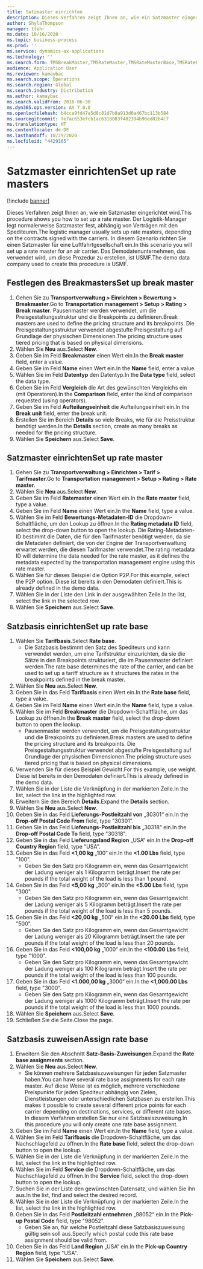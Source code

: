 ```yaml
---
title: Satzmaster einrichten
description: Dieses Verfahren zeigt Ihnen an, wie ein Satzmaster eingerichtet wird.
author: ShylaThompson
manager: tfehr
ms.date: 10/16/2020
ms.topic: business-process
ms.prod: ''
ms.service: dynamics-ax-applications
ms.technology: ''
ms.search.form: TMSBreakMaster,TMSRateMaster,TMSRateMasterBase,TMSRateBaseType, TMSRouteWorkbench
audience: Application User
ms.reviewer: kamaybac
ms.search.scope: Operations
ms.search.region: Global
ms.search.industry: Distribution
ms.author: kamaybac
ms.search.validFrom: 2016-06-30
ms.dyn365.ops.version: AX 7.0.0
ms.openlocfilehash: b4cca9fd47a5d8c81d7b8a913d0a467bc113b584
ms.sourcegitcommit: fe7ac653efcb1ac6318083f482394b96ed82b4c7
ms.translationtype: HT
ms.contentlocale: de-DE
ms.lasthandoff: 10/29/2020
ms.locfileid: "4429165"
---
```

# <a name="set-up-rate-masters"></a><span data-ttu-id="bf39b-103">Satzmaster einrichten</span><span class="sxs-lookup"><span data-stu-id="bf39b-103">Set up rate masters</span></span>

[!include [banner](../../includes/banner.md)]

<span data-ttu-id="bf39b-104">Dieses Verfahren zeigt Ihnen an, wie ein Satzmaster eingerichtet wird.</span><span class="sxs-lookup"><span data-stu-id="bf39b-104">This procedure shows you how to set up a rate master.</span></span> <span data-ttu-id="bf39b-105">Der Logistik-Manager legt normalerweise Satzmaster fest, abhängig von Verträgen mit den Spediteuren.</span><span class="sxs-lookup"><span data-stu-id="bf39b-105">The logistic manager usually sets up rate masters, depending on the contracts signed with the carriers.</span></span> <span data-ttu-id="bf39b-106">In diesem Szenario richten Sie einen Satzmaster für eine Luftfahrtgesellschaft ein.</span><span class="sxs-lookup"><span data-stu-id="bf39b-106">In this scenario you will set up a rate master for an air carrier.</span></span> <span data-ttu-id="bf39b-107">Das Demodatenunternehmen, das verwendet wird, um diese Prozedur zu erstellen, ist USMF.</span><span class="sxs-lookup"><span data-stu-id="bf39b-107">The demo data company used to create this procedure is USMF.</span></span>

## <a name="set-up-break-master"></a><span data-ttu-id="bf39b-108">Festlegen des Breakmasters</span><span class="sxs-lookup"><span data-stu-id="bf39b-108">Set up break master</span></span>

1. <span data-ttu-id="bf39b-109">Gehen Sie zu **Transportverwaltung > Einrichten > Bewertung > Breakmaster**.</span><span class="sxs-lookup"><span data-stu-id="bf39b-109">Go to **Transportation management > Setup > Rating > Break master**.</span></span> <span data-ttu-id="bf39b-110">Pausenmaster werden verwendet, um die Preisgestaltungsstruktur und die Breakpoints zu definieren.</span><span class="sxs-lookup"><span data-stu-id="bf39b-110">Break masters are used to define the pricing structure and its breakpoints.</span></span> <span data-ttu-id="bf39b-111">Die Preisgestaltungsstruktur verwendet abgestufte Preisgestaltung auf Grundlage der physischen Dimensionen.</span><span class="sxs-lookup"><span data-stu-id="bf39b-111">The pricing structure uses tiered pricing that is based on physical dimensions.</span></span>  
1. <span data-ttu-id="bf39b-112">Wählen Sie **Neu** aus.</span><span class="sxs-lookup"><span data-stu-id="bf39b-112">Select **New**.</span></span>
1. <span data-ttu-id="bf39b-113">Geben Sie im Feld **Breakmaster** einen Wert ein.</span><span class="sxs-lookup"><span data-stu-id="bf39b-113">In the **Break master** field, enter a value.</span></span>
1. <span data-ttu-id="bf39b-114">Geben Sie im Feld **Name** einen Wert ein.</span><span class="sxs-lookup"><span data-stu-id="bf39b-114">In the **Name** field, enter a value.</span></span>
1. <span data-ttu-id="bf39b-115">Wählen Sie im Feld **Datentyp** den Datentyp.</span><span class="sxs-lookup"><span data-stu-id="bf39b-115">In the **Data type** field, select the data type.</span></span>
1. <span data-ttu-id="bf39b-116">Geben Sie im Feld **Vergleich** die Art des gewünschten Vergleichs ein (mit Operatoren).</span><span class="sxs-lookup"><span data-stu-id="bf39b-116">In the **Comparison** field, enter the kind of comparison requested (using operators).</span></span>
1. <span data-ttu-id="bf39b-117">Geben Sie im Feld **Aufteilungseinheit** die Aufteilungseinheit ein.</span><span class="sxs-lookup"><span data-stu-id="bf39b-117">In the **Break unit** field, enter the break unit.</span></span>
1. <span data-ttu-id="bf39b-118">Erstellen Sie im Bereich **Details** so viele Breaks, wie für die Preisstruktur benötigt werden.</span><span class="sxs-lookup"><span data-stu-id="bf39b-118">In the **Details** section, create as many breaks as needed for the pricing structure.</span></span>
1. <span data-ttu-id="bf39b-119">Wählen Sie **Speichern** aus.</span><span class="sxs-lookup"><span data-stu-id="bf39b-119">Select **Save**.</span></span>

## <a name="set-up-rate-master"></a><span data-ttu-id="bf39b-120">Satzmaster einrichten</span><span class="sxs-lookup"><span data-stu-id="bf39b-120">Set up rate master</span></span>

1. <span data-ttu-id="bf39b-121">Gehen Sie zu **Transportverwaltung > Einrichten > Tarif > Tarifmaster**.</span><span class="sxs-lookup"><span data-stu-id="bf39b-121">Go to **Transportation management > Setup > Rating > Rate master**.</span></span>
1. <span data-ttu-id="bf39b-122">Wählen Sie **Neu** aus.</span><span class="sxs-lookup"><span data-stu-id="bf39b-122">Select **New**.</span></span>
1. <span data-ttu-id="bf39b-123">Geben Sie im Feld **Ratemaster** einen Wert ein.</span><span class="sxs-lookup"><span data-stu-id="bf39b-123">In the **Rate master** field, type a value.</span></span>
1. <span data-ttu-id="bf39b-124">Geben Sie im Feld **Name** einen Wert ein.</span><span class="sxs-lookup"><span data-stu-id="bf39b-124">In the **Name** field, type a value.</span></span>
1. <span data-ttu-id="bf39b-125">Wählen Sie im Feld **Bewertungs-Metadaten-ID** die Dropdown-Schaltfläche, um den Lookup zu öffnen.</span><span class="sxs-lookup"><span data-stu-id="bf39b-125">In the **Rating metadata ID** field, select the drop-down button to open the lookup.</span></span> <span data-ttu-id="bf39b-126">Die Rating-Metadaten-ID bestimmt die Daten, die für den Tarifmaster benötigt werden, da sie die Metadaten definiert, die von der Engine der Transportverwaltung erwartet werden, die diesen Tarifmaster verwendet.</span><span class="sxs-lookup"><span data-stu-id="bf39b-126">The rating metadata ID will determine the data needed for the rate master, as it defines the metadata expected by the transportation management engine using this rate master.</span></span>  
1. <span data-ttu-id="bf39b-127">Wählen Sie für dieses Beispiel die Option P2P.</span><span class="sxs-lookup"><span data-stu-id="bf39b-127">For this example, select the P2P option.</span></span> <span data-ttu-id="bf39b-128">Diese ist bereits in den Demodaten definiert.</span><span class="sxs-lookup"><span data-stu-id="bf39b-128">This is already defined in the demo data.</span></span>
1. <span data-ttu-id="bf39b-129">Wählen Sie in der Liste den Link in der ausgewählten Zeile.</span><span class="sxs-lookup"><span data-stu-id="bf39b-129">In the list, select the link in the selected row.</span></span>
1. <span data-ttu-id="bf39b-130">Wählen Sie **Speichern** aus.</span><span class="sxs-lookup"><span data-stu-id="bf39b-130">Select **Save**.</span></span>

## <a name="set-up-rate-base"></a><span data-ttu-id="bf39b-131">Satzbasis einrichten</span><span class="sxs-lookup"><span data-stu-id="bf39b-131">Set up rate base</span></span>

1. <span data-ttu-id="bf39b-132">Wählen Sie **Tarifbasis**.</span><span class="sxs-lookup"><span data-stu-id="bf39b-132">Select **Rate base**.</span></span>
    * <span data-ttu-id="bf39b-133">Die Satzbasis bestimmt den Satz des Spediteurs und kann verwendet werden, um eine Tarifstruktur einzurichten, da sie die Sätze in den Breakpoints strukturiert, die im Pausenmaster definiert werden.</span><span class="sxs-lookup"><span data-stu-id="bf39b-133">The rate base determines the rate of the carrier, and can be used to set up a tariff structure as it structures the rates in the breakpoints defined in the break master.</span></span>  
2. <span data-ttu-id="bf39b-134">Wählen Sie **Neu** aus.</span><span class="sxs-lookup"><span data-stu-id="bf39b-134">Select **New**.</span></span>
3. <span data-ttu-id="bf39b-135">Geben Sie in das Feld **Tarifbasis** einen Wert ein.</span><span class="sxs-lookup"><span data-stu-id="bf39b-135">In the **Rate base** field, type a value.</span></span>
4. <span data-ttu-id="bf39b-136">Geben Sie im Feld **Name** einen Wert ein.</span><span class="sxs-lookup"><span data-stu-id="bf39b-136">In the **Name** field, type a value.</span></span>
5. <span data-ttu-id="bf39b-137">Wählen Sie im Feld **Breakmaster** die Dropdown-Schaltfläche, um das Lookup zu öffnen.</span><span class="sxs-lookup"><span data-stu-id="bf39b-137">In the **Break master** field, select the drop-down button to open the lookup.</span></span>
    * <span data-ttu-id="bf39b-138">Pausenmaster werden verwendet, um die Preisgestaltungsstruktur und die Breakpoints zu definieren.</span><span class="sxs-lookup"><span data-stu-id="bf39b-138">Break masters are used to define the pricing structure and its breakpoints.</span></span> <span data-ttu-id="bf39b-139">Die Preisgestaltungsstruktur verwendet abgestufte Preisgestaltung auf Grundlage der physischen Dimensionen.</span><span class="sxs-lookup"><span data-stu-id="bf39b-139">The pricing structure uses tiered pricing that is based on physical dimensions.</span></span>  
6. <span data-ttu-id="bf39b-140">Verwenden Sie für dieses Beispiel Gewicht.</span><span class="sxs-lookup"><span data-stu-id="bf39b-140">For this example, use weight.</span></span> <span data-ttu-id="bf39b-141">Diese ist bereits in den Demodaten definiert.</span><span class="sxs-lookup"><span data-stu-id="bf39b-141">This is already defined in the demo data.</span></span>
7. <span data-ttu-id="bf39b-142">Wählen Sie in der Liste die Verknüpfung in der markierten Zeile.</span><span class="sxs-lookup"><span data-stu-id="bf39b-142">In the list, select the link in the highlighted row.</span></span>
8. <span data-ttu-id="bf39b-143">Erweitern Sie den Bereich **Details**.</span><span class="sxs-lookup"><span data-stu-id="bf39b-143">Expand the **Details** section.</span></span>
9. <span data-ttu-id="bf39b-144">Wählen Sie **Neu** aus.</span><span class="sxs-lookup"><span data-stu-id="bf39b-144">Select **New**.</span></span>
10. <span data-ttu-id="bf39b-145">Geben Sie in das Feld **Lieferungs-Postleitzahl von** „30301“ ein.</span><span class="sxs-lookup"><span data-stu-id="bf39b-145">In the **Drop-off Postal Code From** field, type "30301".</span></span>
11. <span data-ttu-id="bf39b-146">Geben Sie in das Feld **Lieferungs-Postleitzahl bis** „30318“ ein.</span><span class="sxs-lookup"><span data-stu-id="bf39b-146">In the **Drop-off Postal Code To** field, type "30318".</span></span>
12. <span data-ttu-id="bf39b-147">Geben Sie in das Feld **Lieferungsland Region** „USA“ ein.</span><span class="sxs-lookup"><span data-stu-id="bf39b-147">In the **Drop-off Country Region** field, type "USA".</span></span>
13. <span data-ttu-id="bf39b-148">Geben Sie in das Feld **<1,00 kg** „100“ ein.</span><span class="sxs-lookup"><span data-stu-id="bf39b-148">In the **<1.00 Lbs** field, type "100".</span></span>
    * <span data-ttu-id="bf39b-149">Geben Sie den Satz pro Kilogramm ein, wenn das Gesamtgewicht der Ladung weniger als 1 Kilogramm beträgt.</span><span class="sxs-lookup"><span data-stu-id="bf39b-149">Insert the rate per pounds if the total weight of the load is less than 1 pound.</span></span>  
14. <span data-ttu-id="bf39b-150">Geben Sie in das Feld **<5,00 kg** „300“ ein.</span><span class="sxs-lookup"><span data-stu-id="bf39b-150">In the **<5.00 Lbs** field, type "300".</span></span>
    * <span data-ttu-id="bf39b-151">Geben Sie den Satz pro Kilogramm ein, wenn das Gesamtgewicht der Ladung weniger als 5 Kilogramm beträgt.</span><span class="sxs-lookup"><span data-stu-id="bf39b-151">Insert the rate per pounds if the total weight of the load is less than 5 pounds.</span></span>  
15. <span data-ttu-id="bf39b-152">Geben Sie in das Feld **<20,00 kg** „500“ ein.</span><span class="sxs-lookup"><span data-stu-id="bf39b-152">In the **<20.00 Lbs** field, type "500".</span></span>
    * <span data-ttu-id="bf39b-153">Geben Sie den Satz pro Kilogramm ein, wenn das Gesamtgewicht der Ladung weniger als 20 Kilogramm beträgt.</span><span class="sxs-lookup"><span data-stu-id="bf39b-153">Insert the rate per pounds if the total weight of the load is less than 20 pounds.</span></span>  
16. <span data-ttu-id="bf39b-154">Geben Sie in das Feld **<100,00 kg** „1000“ ein.</span><span class="sxs-lookup"><span data-stu-id="bf39b-154">In the **<100.00 Lbs** field, type "1000".</span></span>
    * <span data-ttu-id="bf39b-155">Geben Sie den Satz pro Kilogramm ein, wenn das Gesamtgewicht der Ladung weniger als 100 Kilogramm beträgt.</span><span class="sxs-lookup"><span data-stu-id="bf39b-155">Insert the rate per pounds if the total weight of the load is less than 100 pounds.</span></span>  
17. <span data-ttu-id="bf39b-156">Geben Sie in das Feld **<1.000,00 kg** „3000“ ein.</span><span class="sxs-lookup"><span data-stu-id="bf39b-156">In the **<1,000.00 Lbs** field, type "3000".</span></span>
    * <span data-ttu-id="bf39b-157">Geben Sie den Satz pro Kilogramm ein, wenn das Gesamtgewicht der Ladung weniger als 1000 Kilogramm beträgt.</span><span class="sxs-lookup"><span data-stu-id="bf39b-157">Insert the rate per pounds if the total weight of the load is less than 1000 pounds.</span></span>  
18. <span data-ttu-id="bf39b-158">Wählen Sie **Speichern** aus.</span><span class="sxs-lookup"><span data-stu-id="bf39b-158">Select **Save**.</span></span>
19. <span data-ttu-id="bf39b-159">Schließen Sie die Seite.</span><span class="sxs-lookup"><span data-stu-id="bf39b-159">Close the page.</span></span>

## <a name="assign-rate-base"></a><span data-ttu-id="bf39b-160">Satzbasis zuweisen</span><span class="sxs-lookup"><span data-stu-id="bf39b-160">Assign rate base</span></span>

1. <span data-ttu-id="bf39b-161">Erweitern Sie den Abschnitt **Satz-Basis-Zuweisungen**.</span><span class="sxs-lookup"><span data-stu-id="bf39b-161">Expand the **Rate base assignments** section.</span></span>
2. <span data-ttu-id="bf39b-162">Wählen Sie **Neu** aus.</span><span class="sxs-lookup"><span data-stu-id="bf39b-162">Select **New**.</span></span>
    * <span data-ttu-id="bf39b-163">Sie können mehrere Satzbasiszuweisungen für jeden Satzmaster haben.</span><span class="sxs-lookup"><span data-stu-id="bf39b-163">You can have several rate base assignments for each rate master.</span></span> <span data-ttu-id="bf39b-164">Auf diese Weise ist es möglich, mehrere verschiedene Preispunkte für jeden Spediteur abhängig von Zielen, Dienstleistungen oder unterschiedlichen Satzbasen zu erstellen.</span><span class="sxs-lookup"><span data-stu-id="bf39b-164">This makes it possible to create several different price points for each carrier depending on destinations, services, or different rate bases.</span></span> <span data-ttu-id="bf39b-165">In diesem Verfahren erstellen Sie nur eine Satzbasiszuweisung.</span><span class="sxs-lookup"><span data-stu-id="bf39b-165">In this procedure you will only create one rate base assignment.</span></span>  
3. <span data-ttu-id="bf39b-166">Geben Sie im Feld **Name** einen Wert ein.</span><span class="sxs-lookup"><span data-stu-id="bf39b-166">In the **Name** field, type a value.</span></span>
4. <span data-ttu-id="bf39b-167">Wählen Sie im Feld **Tarifbasis** die Dropdown-Schaltfläche, um das Nachschlagefeld zu öffnen.</span><span class="sxs-lookup"><span data-stu-id="bf39b-167">In the **Rate base** field, select the drop-down button to open the lookup.</span></span>
5. <span data-ttu-id="bf39b-168">Wählen Sie in der Liste die Verknüpfung in der markierten Zeile.</span><span class="sxs-lookup"><span data-stu-id="bf39b-168">In the list, select the link in the highlighted row.</span></span>
6. <span data-ttu-id="bf39b-169">Wählen Sie im Feld **Service** die Dropdown-Schaltfläche, um das Nachschlagefeld zu öffnen.</span><span class="sxs-lookup"><span data-stu-id="bf39b-169">In the **Service** field, select the drop-down button to open the lookup.</span></span>
7. <span data-ttu-id="bf39b-170">Suchen Sie in der Liste den gewünschten Datensatz, und wählen Sie ihn aus.</span><span class="sxs-lookup"><span data-stu-id="bf39b-170">In the list, find and select the desired record.</span></span>
8. <span data-ttu-id="bf39b-171">Wählen Sie in der Liste die Verknüpfung in der markierten Zeile.</span><span class="sxs-lookup"><span data-stu-id="bf39b-171">In the list, select the link in the highlighted row.</span></span>
9. <span data-ttu-id="bf39b-172">Geben Sie in das Feld **Postleitzahl entnehmen** „98052“ ein.</span><span class="sxs-lookup"><span data-stu-id="bf39b-172">In the **Pick-up Postal Code** field, type "98052".</span></span>
    * <span data-ttu-id="bf39b-173">Geben Sie an, für welche Postleitzahl diese Satzbasiszuweisung gültig sein soll aus.</span><span class="sxs-lookup"><span data-stu-id="bf39b-173">Specify which postal code this rate base assignment should be valid from.</span></span>
10. <span data-ttu-id="bf39b-174">Geben Sie in das Feld **Land Region** „USA“ ein.</span><span class="sxs-lookup"><span data-stu-id="bf39b-174">In the **Pick-up Country Region** field, type "USA".</span></span>
11. <span data-ttu-id="bf39b-175">Wählen Sie **Speichern** aus.</span><span class="sxs-lookup"><span data-stu-id="bf39b-175">Select **Save**.</span></span>

